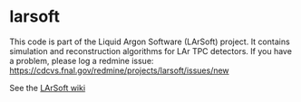 # larsoft

This code is part of the Liquid Argon Software (LArSoft) project.
It contains simulation and reconstruction algorithms for LAr TPC detectors.
If you have a problem, please log a redmine issue: https://cdcvs.fnal.gov/redmine/projects/larsoft/issues/new

See the [LArSoft wiki](https://larsoft.github.io/LArSoftWiki/)


